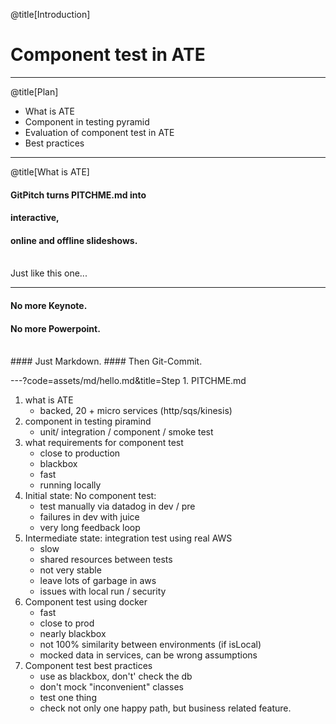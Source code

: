 @title[Introduction]

# Component test in ATE

---
@title[Plan]
* What is ATE
* Component in testing pyramid
* Evaluation of component test in ATE
* Best practices
---

@title[What is ATE]

#### GitPitch turns <span class="gold">PITCHME.md</span> into
#### interactive,
#### online and offline slideshows.
<br>
<span class="aside">Just like this one...</span>

---

#### No more <span class="gray">Keynote</span>.
#### No more <span class="gray">Powerpoint</span>.
<br>
#### Just <span class="gold">Markdown</span>.
#### Then <span class="gold">Git-Commit</span>.

---?code=assets/md/hello.md&title=Step 1. PITCHME.md

1) what is ATE
    - backed, 20 + micro services (http/sqs/kinesis)
2) component in testing piramind
    - unit/ integration / component / smoke test 
3) what requirements for component test
    - close to production
    - blackbox 
    - fast
    - running locally
4) Initial state: No component test:
    - test manually via datadog in dev / pre
    - failures in dev with juice 
    - very long feedback loop
5) Intermediate state: integration test using real AWS
    - slow
    - shared resources between tests
    - not very stable
    - leave lots of garbage in aws
    - issues with local run / security 
6) Component test using docker
    - fast
    - close to prod
    - nearly blackbox
    - not 100% similarity between environments (if isLocal)
    - mocked data in services, can be wrong assumptions
7) Component test best practices
    - use as blackbox, don't' check the db
    - don't mock "inconvenient" classes
    - test one thing 
    - check not only one happy path, but business related feature.
